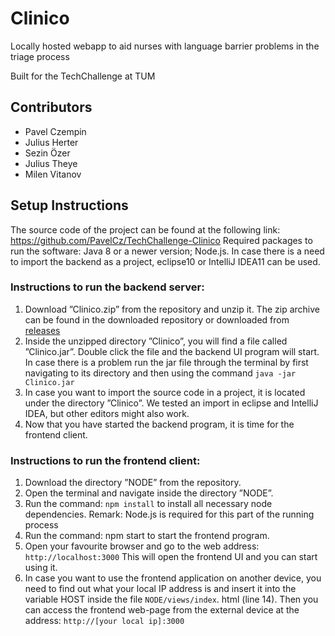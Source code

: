 # Clinico

Locally hosted webapp to aid nurses with language barrier problems in the triage process

Built for the TechChallenge at TUM

## Contributors

- Pavel Czempin
- Julius Herter
- Sezin Özer
- Julius Theye
- Milen Vitanov

## Setup Instructions

The source code of the project can be found at the following link:
https://github.com/PavelCz/TechChallenge-Clinico
Required packages to run the software: Java 8 or a newer version; Node.js. In case there is a need
to import the backend as a project, eclipse10 or IntelliJ IDEA11 can be used.

### Instructions to run the backend server:

1. Download ”Clinico.zip” from the repository and unzip it. The zip archive can be found in the downloaded repository or downloaded from [releases](https://github.com/PavelCz/TechChallenge-Clinico/releases)
2. Inside the unzipped directory ”Clinico”, you will find a file called ”Clinico.jar”. Double
click the file and the backend UI program will start. In case there is a problem run the jar
file through
the terminal by first navigating to its directory and then using the command
```java -jar Clinico.jar```
3. In case you want to import the source code in a project, it is located under the directory
”Clinico”. We tested an import in eclipse and IntelliJ IDEA, but other editors might also
work.
4. Now that you have started the backend program, it is time for the frontend client.

### Instructions to run the frontend client:

1. Download the directory ”NODE” from the repository.
2. Open the terminal and navigate inside the directory ”NODE”.
3. Run the command:
```npm install```
to install all necessary node dependencies.
Remark: Node.js is required for this part of the running process
4. Run the command:
npm start
to start the frontend program.
5. Open your favourite browser and go to the web address:
`http://localhost:3000`
This will open the frontend UI and you can start using it.
6. In case you want to use the frontend application on another device, you need to find out
what your local IP address is and insert it into the variable HOST inside the file `NODE/views/index`.
html (line 14). Then you can access the frontend web-page from the external device at
the address:
`http://[your local ip]:3000`
